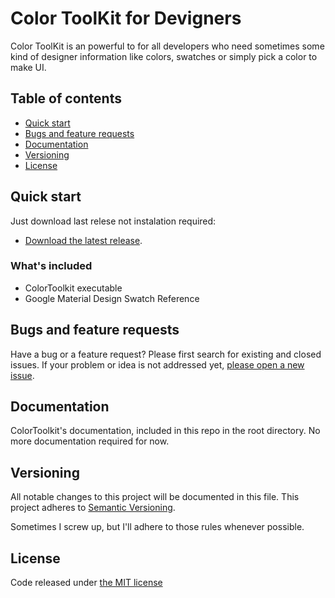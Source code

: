 # Color ToolKit for Devigners

Color ToolKit is an powerful to for all developers who need sometimes some kind of designer information like colors, swatches or simply pick a color to make UI.

## Table of contents

* [Quick start](#quick-start)
* [Bugs and feature requests](#bugs-and-feature-requests)
* [Documentation](#documentation)
* [Versioning](#versioning)
* [License](#license)

## Quick start

Just download last relese not instalation required:

* [Download the latest release](https://github.com/ennerperez/color-toolkit/releases/).

### What's included

- ColorToolkit executable
- Google Material Design Swatch Reference

## Bugs and feature requests

Have a bug or a feature request? Please first search for existing and closed issues. If your problem or idea is not addressed yet, [please open a new issue](https://github.com/ennerperez/color-toolkit/issues/new).

## Documentation

ColorToolkit's documentation, included in this repo in the root directory. No more documentation required for now.

## Versioning

All notable changes to this project will be documented in this file.
This project adheres to [Semantic Versioning](http://semver.org/).

Sometimes I screw up, but I'll adhere to those rules whenever possible.

## License

Code released under [the MIT license](https://github.com/ennerperez/color-toolkit/blob/master/LICENSE)